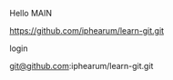 Hello MAIN

https://github.com/iphearum/learn-git.git

login


git@github.com:iphearum/learn-git.git